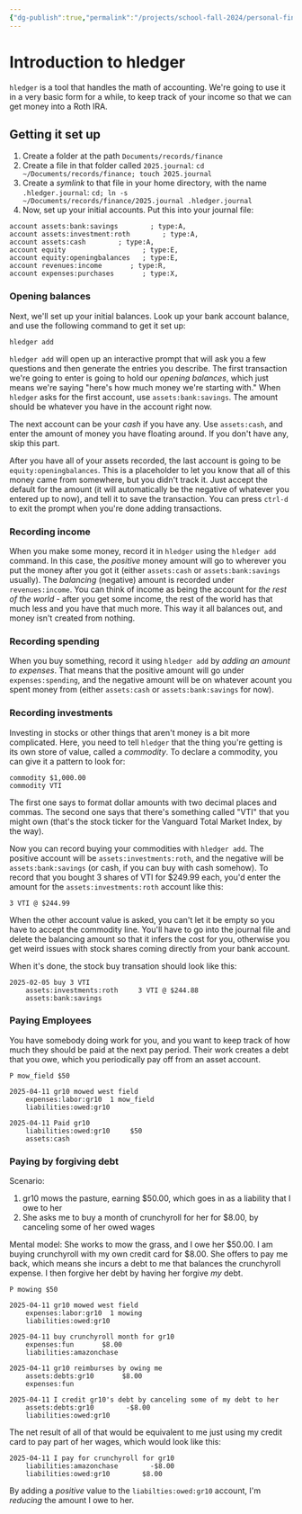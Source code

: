```yaml
---
{"dg-publish":true,"permalink":"/projects/school-fall-2024/personal-finance/lessons/hledger-intro/"}
---
```



# Introduction to hledger

`hledger` is a tool that handles the math of accounting. We're going to use it in a very basic form for a while, to keep track of your income so that we can get money into a Roth IRA.

## Getting it set up

1. Create a folder at the path `Documents/records/finance`
2. Create a file in that folder called `2025.journal`: `cd ~/Documents/records/finance; touch 2025.journal`
3. Create a *symlink* to that file in your home directory, with the name `.hledger.journal`: `cd; ln -s ~/Documents/records/finance/2025.journal .hledger.journal`
4. Now, set up your initial accounts. Put this into your journal file:

```ledger
account assets:bank:savings        ; type:A,
account assets:investment:roth        ; type:A,
account assets:cash        ; type:A,
account equity                   ; type:E,
account equity:openingbalances   ; type:E,
account revenues:income       ; type:R,
account expenses:purchases       ; type:X,
```

### Opening balances

Next, we'll set up your initial balances. Look up your bank account balance, and use the following command to get it set up:

`hledger add`

`hledger add` will open up an interactive prompt that will ask you a few questions and then generate the entries you describe. The first transaction we're going to enter is going to hold our *opening balances*, which just means we're saying "here's how much money we're starting with." When `hledger` asks for the first account, use `assets:bank:savings`. The amount should be whatever you have in the account right now.

The next account can be your *cash* if you have any. Use `assets:cash`, and enter the amount of money you have floating around. If you don't have any, skip this part.

After you have all of your assets recorded, the last account is going to be `equity:openingbalances`. This is a placeholder to let you know that all of this money came from somewhere, but you didn't track it. Just accept the default for the amount (it will automatically be the negative of whatever you entered up to now), and tell it to save the transaction. You can press `ctrl-d` to exit the prompt when you're done adding transactions.

### Recording income

When you make some money, record it in `hledger` using the `hledger add` command. In this case, the *positive* money amount will go to wherever you put the money after you got it (either `assets:cash` or `assets:bank:savings` usually). The *balancing* (negative) amount is recorded under `revenues:income`. You can think of income as being the account for *the rest of the world* - after you get some income, the rest of the world has that much less and you have that much more. This way it all balances out, and money isn't created from nothing.

### Recording spending

When you buy something, record it using `hledger add` by *adding an amount to expenses*. That means that the positive amount will go under `expenses:spending`, and the negative amount will be on whatever acount you spent money from (either `assets:cash` or `assets:bank:savings` for now).

### Recording investments

Investing in stocks or other things that aren't money is a bit more complicated. Here, you need to tell `hledger` that the thing you're getting is its own store of value, called a *commodity*. To declare a commodity, you can give it a pattern to look for:

```ledger
commodity $1,000.00
commodity VTI
```

The first one says to format dollar amounts with two decimal places and commas. The second one says that there's something called "VTI" that you might own (that's the stock ticker for the Vanguard Total Market Index, by the way).

Now you can record buying your commodities with `hledger add`. The positive account will be `assets:investments:roth`, and the negative will be `assets:bank:savings` (or cash, if you can buy with cash somehow). To record that you bought 3 shares of VTI for $249.99 each, you'd enter the amount for the `assets:investments:roth` account like this:

`3 VTI @ $244.99`

When the other account value is asked, you can't let it be empty so you have to accept the commodity line. You'll have to go into the journal file and delete the balancing amount so that it infers the cost for you, otherwise you get weird issues with stock shares coming directly from your bank account.

When it's done, the stock buy transation should look like this:

```ledger
2025-02-05 buy 3 VTI
    assets:investments:roth     3 VTI @ $244.88
    assets:bank:savings
```

### Paying Employees

You have somebody doing work for you, and you want to keep track of how much they should be paid at the next pay period. Their work creates a debt that you owe, which you periodically pay off from an asset account.

```hledger
P mow_field $50

2025-04-11 gr10 mowed west field
    expenses:labor:gr10  1 mow_field
    liabilities:owed:gr10  

2025-04-11 Paid gr10
    liabilities:owed:gr10     $50
    assets:cash
```

### Paying by forgiving debt

Scenario:
1. gr10 mows the pasture, earning $50.00, which goes in as a liability that I owe to her
2. She asks me to buy a month of crunchyroll for her for $8.00, by canceling some of her owed wages

Mental model:
She works to mow the grass, and I owe her $50.00. I am buying crunchyroll with my own credit card for $8.00. She offers to pay me back, which means she incurs a debt to me that balances the crunchyroll expense. I then forgive her debt by having her forgive *my* debt.
```hledger
P mowing $50

2025-04-11 gr10 mowed west field
    expenses:labor:gr10  1 mowing
    liabilities:owed:gr10  

2025-04-11 buy crunchyroll month for gr10
    expenses:fun       $8.00
    liabilities:amazonchase

2025-04-11 gr10 reimburses by owing me
    assets:debts:gr10       $8.00
    expenses:fun

2025-04-11 I credit gr10's debt by canceling some of my debt to her
    assets:debts:gr10        -$8.00
    liabilities:owed:gr10
```

The net result of all of that would be equivalent to me just using my credit card to pay part of her wages, which would look like this:

```hledger
2025-04-11 I pay for crunchyroll for gr10
    liabilities:amazonchase        -$8.00
    liabilities:owed:gr10        $8.00
```

By adding a *positive* value to the `liabilties:owed:gr10` account, I'm *reducing* the amount I owe to her.